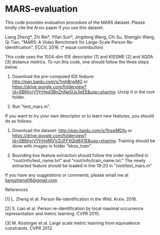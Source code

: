 # MARS-evaluation

This code provides evaluation procedure of the MARS dataset. Please kindly cite the Arxiv paper if you use this dataset.

Liang Zheng\*, Zhi Bie\*, Yifan Sun\*, Jingdong Wang, Chi Su, Shengjin Wang, Qi Tian, "MARS: A Video Benchmark for Large-Scale Person Re-identification", ECCV, 2016. (* equal contribution)

This code uses the 1024-dim IDE descriptor [1] and KISSME [2] and XQDA [3] distance metrics. 
To run this code, one should follow the three steps below.

1. Download the pre-computed IDE feature: http://pan.baidu.com/s/1mhBrwMG or https://drive.google.com/folderview?id=0B6tjyrV1YrHed3BnZnNaSUs3eEE&usp=sharing. Unzip it in the root folder.

2. Run "test_mars.m".

If you want to try your own descriptor or to learn new features, you should do as follows.

1. Download the dataset: http://pan.baidu.com/s/1hswMDfu or https://drive.google.com/folderview?id=0B6tjyrV1YrHeMVV2UFFXQld6X1E&usp=sharing. Training should be done with images in folder "bbox_train".

2. Bounding box feature extraction should follow the order specified in "root/info/test\_name.txt" and "root/info/train\_name.txt." The newly extracted feature should be loaded in line 19-20 in "root/test_mars.m"




If you have any suggestions or comments, please email me at liangzheng06@gmail.com




References

[1] L. Zheng et al. Person Re-identification in the Wild. Arxiv, 2016. 

[2] S. Liao et al. Person re-identification by local maximal occurrence representation and metric learning. CVPR 2015. 

[3] M. Kostinger et al. Large scale metric learning from equivalence constraints. CVPR 2012.
